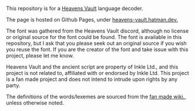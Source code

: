 This repository is for a [Heavens Vault](https://store.steampowered.com/app/774201/Heavens_Vault/) language decoder.

The page is hosted on Github Pages, under [heavens-vault.hatman.dev.](https://heavens-vault.hatman.dev/)

The font was gathered from the Heavens Vault discord, although no license or original source for the font could be found. The font is available in this repository, but I ask that you please seek out an original source if you wish you reuse the font. If you are the creator of the font and take issue with this project, please let me know.

Heavens Vault and the ancient script are property of Inkle Ltd., and this project is not related to, affiliated with or endorsed by Inkle Ltd. This project is a fan made project and does not intend to intrude upon rights by any party.

The definitions of the words/lexemes are sourced from the [fan made wiki.](https://heavensvault.gamerescape.com/wiki/Language/spoilers), unless otherwise noted.
